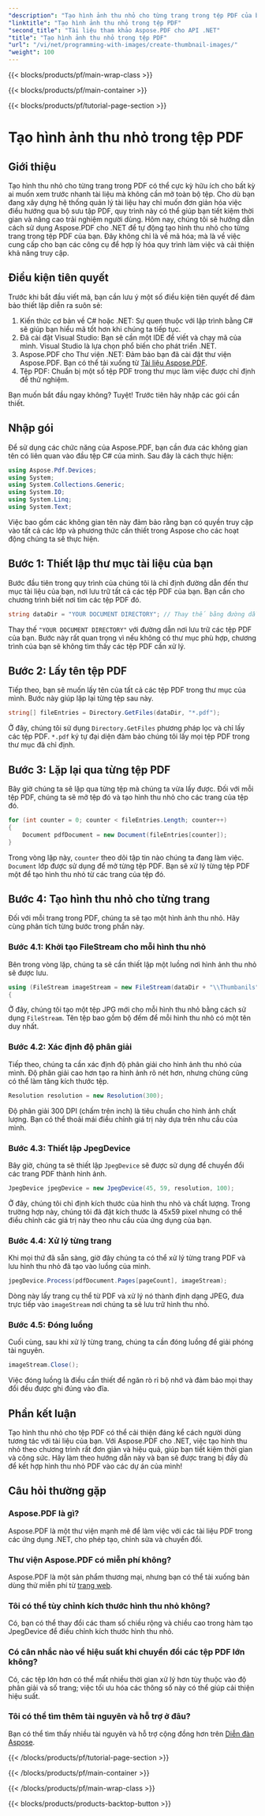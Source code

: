```yaml
---
"description": "Tạo hình ảnh thu nhỏ cho từng trang trong tệp PDF của bạn một cách dễ dàng bằng Aspose.PDF cho .NET. Nâng cao trải nghiệm xem trước tài liệu của bạn."
"linktitle": "Tạo hình ảnh thu nhỏ trong tệp PDF"
"second_title": "Tài liệu tham khảo Aspose.PDF cho API .NET"
"title": "Tạo hình ảnh thu nhỏ trong tệp PDF"
"url": "/vi/net/programming-with-images/create-thumbnail-images/"
"weight": 100
---
```


{{< blocks/products/pf/main-wrap-class >}}

{{< blocks/products/pf/main-container >}}

{{< blocks/products/pf/tutorial-page-section >}}

# Tạo hình ảnh thu nhỏ trong tệp PDF

## Giới thiệu

Tạo hình thu nhỏ cho từng trang trong PDF có thể cực kỳ hữu ích cho bất kỳ ai muốn xem trước nhanh tài liệu mà không cần mở toàn bộ tệp. Cho dù bạn đang xây dựng hệ thống quản lý tài liệu hay chỉ muốn đơn giản hóa việc điều hướng qua bộ sưu tập PDF, quy trình này có thể giúp bạn tiết kiệm thời gian và nâng cao trải nghiệm người dùng. Hôm nay, chúng tôi sẽ hướng dẫn cách sử dụng Aspose.PDF cho .NET để tự động tạo hình thu nhỏ cho từng trang trong tệp PDF của bạn. Đây không chỉ là về mã hóa; mà là về việc cung cấp cho bạn các công cụ để hợp lý hóa quy trình làm việc và cải thiện khả năng truy cập.

## Điều kiện tiên quyết

Trước khi bắt đầu viết mã, bạn cần lưu ý một số điều kiện tiên quyết để đảm bảo thiết lập diễn ra suôn sẻ:

1. Kiến thức cơ bản về C# hoặc .NET: Sự quen thuộc với lập trình bằng C# sẽ giúp bạn hiểu mã tốt hơn khi chúng ta tiếp tục.
2. Đã cài đặt Visual Studio: Bạn sẽ cần một IDE để viết và chạy mã của mình. Visual Studio là lựa chọn phổ biến cho phát triển .NET.
3. Aspose.PDF cho Thư viện .NET: Đảm bảo bạn đã cài đặt thư viện Aspose.PDF. Bạn có thể tải xuống từ [Tài liệu Aspose.PDF](https://reference.aspose.com/pdf/net/).
4. Tệp PDF: Chuẩn bị một số tệp PDF trong thư mục làm việc được chỉ định để thử nghiệm.

Bạn muốn bắt đầu ngay không? Tuyệt! Trước tiên hãy nhập các gói cần thiết.

## Nhập gói

Để sử dụng các chức năng của Aspose.PDF, bạn cần đưa các không gian tên có liên quan vào đầu tệp C# của mình. Sau đây là cách thực hiện:

```csharp
using Aspose.Pdf.Devices;
using System;
using System.Collections.Generic;
using System.IO;
using System.Linq;
using System.Text;
```

Việc bao gồm các không gian tên này đảm bảo rằng bạn có quyền truy cập vào tất cả các lớp và phương thức cần thiết trong Aspose cho các hoạt động chúng ta sẽ thực hiện.

## Bước 1: Thiết lập thư mục tài liệu của bạn

Bước đầu tiên trong quy trình của chúng tôi là chỉ định đường dẫn đến thư mục tài liệu của bạn, nơi lưu trữ tất cả các tệp PDF của bạn. Bạn cần cho chương trình biết nơi tìm các tệp PDF đó. 

```csharp
string dataDir = "YOUR DOCUMENT DIRECTORY"; // Thay thế bằng đường dẫn thư mục thực tế của bạn
```

Thay thế `"YOUR DOCUMENT DIRECTORY"` với đường dẫn nơi lưu trữ các tệp PDF của bạn. Bước này rất quan trọng vì nếu không có thư mục phù hợp, chương trình của bạn sẽ không tìm thấy các tệp PDF cần xử lý.

## Bước 2: Lấy tên tệp PDF

Tiếp theo, bạn sẽ muốn lấy tên của tất cả các tệp PDF trong thư mục của mình. Bước này giúp lặp lại từng tệp sau này. 

```csharp
string[] fileEntries = Directory.GetFiles(dataDir, "*.pdf");
```

Ở đây, chúng tôi sử dụng `Directory.GetFiles` phương pháp lọc và chỉ lấy các tệp PDF. `*.pdf` ký tự đại diện đảm bảo chúng tôi lấy mọi tệp PDF trong thư mục đã chỉ định. 

## Bước 3: Lặp lại qua từng tệp PDF

Bây giờ chúng ta sẽ lặp qua từng tệp mà chúng ta vừa lấy được. Đối với mỗi tệp PDF, chúng ta sẽ mở tệp đó và tạo hình thu nhỏ cho các trang của tệp đó. 

```csharp
for (int counter = 0; counter < fileEntries.Length; counter++)
{
    Document pdfDocument = new Document(fileEntries[counter]);
}
```

Trong vòng lặp này, `counter` theo dõi tập tin nào chúng ta đang làm việc. `Document` lớp được sử dụng để mở từng tệp PDF. Bạn sẽ xử lý từng tệp PDF một để tạo hình thu nhỏ từ các trang của tệp đó.

## Bước 4: Tạo hình thu nhỏ cho từng trang

Đối với mỗi trang trong PDF, chúng ta sẽ tạo một hình ảnh thu nhỏ. Hãy cùng phân tích từng bước trong phần này.

### Bước 4.1: Khởi tạo FileStream cho mỗi hình thu nhỏ

Bên trong vòng lặp, chúng ta sẽ cần thiết lập một luồng nơi hình ảnh thu nhỏ sẽ được lưu.

```csharp
using (FileStream imageStream = new FileStream(dataDir + "\\Thumbanils" + counter.ToString() + "_" + pageCount + ".jpg", FileMode.Create))
{
```

Ở đây, chúng tôi tạo một tệp JPG mới cho mỗi hình thu nhỏ bằng cách sử dụng `FileStream`. Tên tệp bao gồm bộ đếm để mỗi hình thu nhỏ có một tên duy nhất.

### Bước 4.2: Xác định độ phân giải

Tiếp theo, chúng ta cần xác định độ phân giải cho hình ảnh thu nhỏ của mình. Độ phân giải cao hơn tạo ra hình ảnh rõ nét hơn, nhưng chúng cũng có thể làm tăng kích thước tệp.

```csharp
Resolution resolution = new Resolution(300);
```

Độ phân giải 300 DPI (chấm trên inch) là tiêu chuẩn cho hình ảnh chất lượng. Bạn có thể thoải mái điều chỉnh giá trị này dựa trên nhu cầu của mình.

### Bước 4.3: Thiết lập JpegDevice

Bây giờ, chúng ta sẽ thiết lập `JpegDevice` sẽ được sử dụng để chuyển đổi các trang PDF thành hình ảnh.

```csharp
JpegDevice jpegDevice = new JpegDevice(45, 59, resolution, 100);
```

Ở đây, chúng tôi chỉ định kích thước của hình thu nhỏ và chất lượng. Trong trường hợp này, chúng tôi đã đặt kích thước là 45x59 pixel nhưng có thể điều chỉnh các giá trị này theo nhu cầu của ứng dụng của bạn.

### Bước 4.4: Xử lý từng trang

Khi mọi thứ đã sẵn sàng, giờ đây chúng ta có thể xử lý từng trang PDF và lưu hình thu nhỏ đã tạo vào luồng của mình.

```csharp
jpegDevice.Process(pdfDocument.Pages[pageCount], imageStream);
```

Dòng này lấy trang cụ thể từ PDF và xử lý nó thành định dạng JPEG, đưa trực tiếp vào `imageStream` nơi chúng ta sẽ lưu trữ hình thu nhỏ.

### Bước 4.5: Đóng luồng

Cuối cùng, sau khi xử lý từng trang, chúng ta cần đóng luồng để giải phóng tài nguyên.

```csharp
imageStream.Close();
```

Việc đóng luồng là điều cần thiết để ngăn rò rỉ bộ nhớ và đảm bảo mọi thay đổi đều được ghi đúng vào đĩa.

## Phần kết luận

Tạo hình thu nhỏ cho tệp PDF có thể cải thiện đáng kể cách người dùng tương tác với tài liệu của bạn. Với Aspose.PDF cho .NET, việc tạo hình thu nhỏ theo chương trình rất đơn giản và hiệu quả, giúp bạn tiết kiệm thời gian và công sức. Hãy làm theo hướng dẫn này và bạn sẽ được trang bị đầy đủ để kết hợp hình thu nhỏ PDF vào các dự án của mình!

## Câu hỏi thường gặp

### Aspose.PDF là gì?  
Aspose.PDF là một thư viện mạnh mẽ để làm việc với các tài liệu PDF trong các ứng dụng .NET, cho phép tạo, chỉnh sửa và chuyển đổi.

### Thư viện Aspose.PDF có miễn phí không?  
Aspose.PDF là một sản phẩm thương mại, nhưng bạn có thể tải xuống bản dùng thử miễn phí từ [trang web](https://releases.aspose.com/).

### Tôi có thể tùy chỉnh kích thước hình thu nhỏ không?  
Có, bạn có thể thay đổi các tham số chiều rộng và chiều cao trong hàm tạo JpegDevice để điều chỉnh kích thước hình thu nhỏ.

### Có cân nhắc nào về hiệu suất khi chuyển đổi các tệp PDF lớn không?  
Có, các tệp lớn hơn có thể mất nhiều thời gian xử lý hơn tùy thuộc vào độ phân giải và số trang; việc tối ưu hóa các thông số này có thể giúp cải thiện hiệu suất.

### Tôi có thể tìm thêm tài nguyên và hỗ trợ ở đâu?  
Bạn có thể tìm thấy nhiều tài nguyên và hỗ trợ cộng đồng hơn trên [Diễn đàn Aspose](https://forum.aspose.com/c/pdf/10).

{{< /blocks/products/pf/tutorial-page-section >}}

{{< /blocks/products/pf/main-container >}}

{{< /blocks/products/pf/main-wrap-class >}}

{{< blocks/products/products-backtop-button >}}